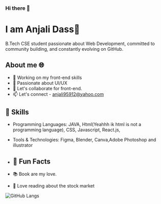 ### Hi there 👋
# I am Anjali Dass👀

B.Tech CSE student passionate about Web Development, committed to community building, and constantly evolving on GitHub. 

## About me 🌐
- 🔭 Working on my front-end skills
- 🌱 Passionate about UI/UX
- 👯 Let's collaborate for front-end.
- 📫 Let's connect - anjali95912@yahoo.com

## 🚀 Skills

- Programming Languages: JAVA, Html(Yeahhh ik html is not a programming language), CSS, Javascript, React.js,
- Tools & Technologies: Figma, Blender, Canva,Adobe Photoshop and illustrator

- ## 🌟 Fun Facts

- 📚 Book are my love.
- 🤑 Love reading about the stock market


![GitHub Langs](https://github-readme-stats.vercel.app/api/top-langs/?username=GLITCH-in-MATRIX9&layout=compact&theme=blue-green)
